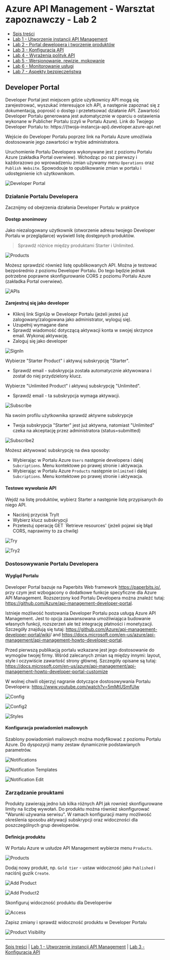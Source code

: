 # Azure API Management - Warsztat zapoznawczy - Lab 2

- [Spis treści](README.md)
- [Lab 1 - Utworzenie instancji API Management](apimanagement-1.md)
- [Lab 2 - Portal dewelopera i tworzenie produktów](apimanagement-2.md)
- [Lab 3 - Konfiguracja API](apimanagement-3.md)
- [Lab 4 - Wyrażenia polityk API](apimanagement-4.md)
- [Lab 5 - Wersjonowanie, rewizje, mokowanie](apimanagement-5.md)
- [Lab 6 - Monitorowanie usługi](apimanagement-6.md)
- [Lab 7 - Aspekty bezpieczeństwa](apimanagement-7.md)

## Developer Portal

Developer Portal jest miejscem gdzie użytkownicy API mogą się zarejestrować, wyszukać interesujące ich API, a następnie zapoznać się z dokumentacją, poprosić o dostęp i przetetsować działanie API. Zawartość Developer Portalu generowana jest automatycznie w oparciu o ostawienia wykonane w Publicher Portalu (czyli w Portalu Azure). Link do Twojego Developer Portalu to: https://{twoja-instancja-api}.developer.azure-api.net

Wejście do Developer Portalu poprzez link na Portalu Azure umożliwia dostosowanie jego zawartości w trybie administratora.

Uruchomienie Portalu Developera wykonywane jest z poziomu Portalu Azure (zakładka Portal overwiew). Wchodząc po raz pierwszy i każdorazowo po wprowadzeniu zmian używamy menu `Operations` oraz `Publish Website`. Spowodouje to opublikowanie zmian w portalu i udostępnienie ich użytkownikom.

![Developer Portal](Images/APIMDeveloperPortal.png)

### Działanie Portalu Developera

Zacznijmy od obejrzenia działania Developer Portalu w praktyce

#### Dostęp anonimowy

Jako niezalogowany użytkownik (otworzenie adresu twojego Developer Portalu w przeglądarce) wyświetl listę dostępnych produktów.

> Sprawdź różnice między produktami Starter i Unlimited.

![Products](Images/APIMDevPortalProducts.png)

Możesz sprawdzić również listę opublikowanych API. Można je testować bezpośrednio z poziomu Developer Portalu. Do tego będzie jednak potrzebne poprawne skonfigurowanie CORS z poziomu Portalu Azure (zakładka Portal overwiew).

![APIs](Images/APIMDevPortalAPIs.png)

#### Zarejestruj się jako developer

- Kliknij link SignUp w Develoepr Portalu (jeżeli jesteś już zalogowany/zalogowana jako administrator, wyloguj się).
- Uzupełnij wymagane dane
- Sprawdź wiadomość dotyczącą aktywacji konta w swojej skrzynce email. Wykonaj aktywację.
- Zaloguj się jako developer

![SignIn](Images/APIMDevSignin.png)

Wybierze "Starter Product" i aktywuj subskrypcję "Starter".

- Sprawdź email - subskrypcja została automatycznie aktywowana i został do niej przydzielony klucz.

Wybierze "Unlimited Product" i aktywuj subskrypcję "Unlimited".

- Sprawdź email - ta subskrypcja wymaga aktywacji.

![Subscribe](Images/APIMDevSubscribe.png)

Na swoim profilu użytkownika sprawdź aktywne subskrypcje

- Twoja subskrypcja "Starter" jest już aktywna, natomiast "Unlimited" czeka na akceptację przez administratora (status=submitted)

![Subscribe2](Images/APIMDevSubscribe2.png)

Możesz aktywować subskrypcję na dwa sposoby:

- Wybierając w Portalu Azure `Users` następnie developera i dalej `Subcriptions`. Menu kontektowe po prawej stronie i aktywacja.
- Wybierając w Portalu Azure `Products` następnie `Unlimited` i dalej `Subcriptions`. Menu kontektowe po prawej stronie i aktywacja.

#### Testowe wywołanie API

Wejdź na listę produktów, wybierz Starter a następnie listę przypisanych do niego API.

- Naciśnij przycisk TryIt
- Wybierz klucz subskrypcji
- Przetestuj operację GET `Retrieve resources' (jeżeli pojawi się błąd CORS, naprawimy to za chwilę)

![Try](Images/APIMDevTryAPI.png)

![Try2](Images/APIMDevTryAPI2.png)

### Dostosowywanie Portalu Developera

#### Wygląd Portalu

Developer Portal bazuje na Paperbits Web framework <https://paperbits.io/>, przy czym jest wzbogacony o dodatkowe funkcje specyficzne dla Azure API Management. Rozszerzony kod Portalu Developera można znaleźć tutaj: <https://github.com/Azure/api-management-developer-portal>.

Istnieje możliwość hostowania Developer Portalu poza usługą Azure API Management. Jest to opcja zaawansowana umożliwiająca budowanie własnych funkcji, rozszerzeń ale też integrację płatności i monetyzacji. Szczegóły znajdują się tutaj: <https://github.com/Azure/api-management-developer-portal/wiki>/ and <https://docs.microsoft.com/en-us/azure/api-management/api-management-howto-developer-portal>.

Przed pierwszą publikacją portalu wzkazane jest jego dostosowanie do wymogów twojej firmy. Wśród zalecanych zmian są między innymi: layout, style i oczywiście zawartość strony głównej. Szczegóły opisane są tutaj: <https://docs.microsoft.com/en-us/azure/api-management/api-management-howto-developer-portal-customize>

W wolnej chwili objerzyj nagranie dotyczące dostosowywania Portalu Developera: <https://www.youtube.com/watch?v=5mMtUSmfUlw>

![Config](Images/APIMDevConfig.png)

![Config2](Images/APIDevConfig2.png)

![Styles](Images/APIMDevStyles.png)

#### Konfiguracja powiadomień mailowych

Szablony powiadomień mailowych można modyfikować z poziomu Portalu Azure. Do dyspozycji mamy zestaw dynamicznie podstawianych parametrów.

![Notifications](Images/APIMNotifications.png)

![Notification Templates](Images/APIMNotificationTemplates.png)

![Notification Edit](Images/APIMNotificationEdit.png)

### Zarządzanie prouktami

Produkty zawierają jedno lub kilka różnych API jak rownież skonfigurowane limity na liczbę wywołań. Do produktu można również skonfigurować "Warunki używania serwisu". W ramach konfiguracji mamy możliwość określenia sposobu aktywacji subskrypcji oraz widoczności dla poszczególnych grup developerów.

#### Definicja produktu

W Portalu Azure w usłudze API Management wybierze menu `Products`.

![Products](Images/APIMProducts.png)

Dodaj nowy produkt, np. `Gold tier` - ustaw widoczność jako `Published` i naciśnij guzik `Create`.

![Add Product](Images/APIMAddProduct.png)

![Add Product2](Images/APIMAddProduct2.png)

Skonfiguruj widoczność produktu dla Developerów

![Access](Images/APIMAddProductsAccess.png)

Zapisz zmiany i sprawdź widoczność produktu w Developer Portalu

![Product Visibility](Images/APIMAddProductsDevPortal.png)

---

[Spis treści](README.md) | [Lab 1 - Utworzenie instancji API Management](apimanagement-1.md) | [Lab 3 - Konfiguracja API](apimanagement-3.md)
